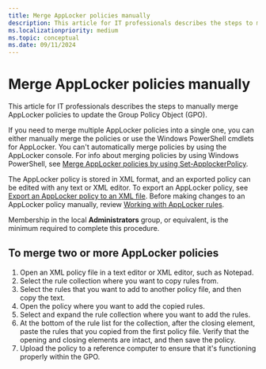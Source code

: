 ```yaml
---
title: Merge AppLocker policies manually
description: This article for IT professionals describes the steps to manually merge AppLocker policies to update the Group Policy Object (GPO).
ms.localizationpriority: medium
ms.topic: conceptual
ms.date: 09/11/2024
---
```


# Merge AppLocker policies manually

This article for IT professionals describes the steps to manually merge AppLocker policies to update the Group Policy Object (GPO).

If you need to merge multiple AppLocker policies into a single one, you can either manually merge the policies or use the Windows PowerShell cmdlets for AppLocker. You can't automatically merge policies by using the AppLocker console. For info about merging policies by using Windows PowerShell, see [Merge AppLocker policies by using Set-ApplockerPolicy](merge-applocker-policies-by-using-set-applockerpolicy.md).

The AppLocker policy is stored in XML format, and an exported policy can be edited with any text or XML editor. To export an AppLocker policy, see [Export an AppLocker policy to an XML file](export-an-applocker-policy-to-an-xml-file.md). Before making changes to an AppLocker policy manually, review [Working with AppLocker rules](working-with-applocker-rules.md).

Membership in the local **Administrators** group, or equivalent, is the minimum required to complete this procedure.

## To merge two or more AppLocker policies

1. Open an XML policy file in a text editor or XML editor, such as Notepad.
2. Select the rule collection where you want to copy rules from.
3. Select the rules that you want to add to another policy file, and then copy the text.
4. Open the policy where you want to add the copied rules.
5. Select and expand the rule collection where you want to add the rules.
6. At the bottom of the rule list for the collection, after the closing element, paste the rules that you copied from the first policy file. Verify that the opening and closing elements are intact, and then save the policy.
7. Upload the policy to a reference computer to ensure that it's functioning properly within the GPO.
